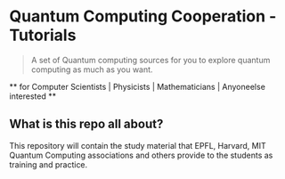 
# Quantum Computing Cooperation - Tutorials
> A set of Quantum computing sources for you to explore quantum computing as much as you want.

** for Computer Scientists | Physicists | Mathematicians | Anyoneelse interested **

## What is this repo all about?
This repository will contain the study material that EPFL, Harvard, MIT Quantum Computing associations and others provide to the students as training and practice.

